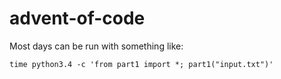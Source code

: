 # advent-of-code

Most days can be run with something like:

`time python3.4 -c 'from part1 import *; part1("input.txt")'`
